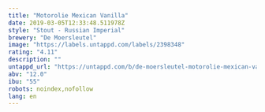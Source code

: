 ```yaml
---
title: "Motorolie Mexican Vanilla"
date: 2019-03-05T12:33:48.511978Z
style: "Stout - Russian Imperial"
brewery: "De Moersleutel"
image: "https://labels.untappd.com/labels/2398348"
rating: "4.11"
description: ""
untappd_url: "https://untappd.com/b/de-moersleutel-motorolie-mexican-vanilla/2398348"
abv: "12.0"
ibu: "55"
robots: noindex,nofollow
lang: en
---
```

